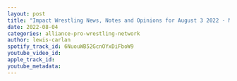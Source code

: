```yaml
---
layout: post
title: "Impact Wrestling News, Notes and Opinions for August 3 2022 - Madison Rayne, Kiera Hogan and more!"
date: 2022-08-04
categories: alliance-pro-wrestling-network
author: lewis-carlan
spotify_track_id: 6NuouWB52GcnOYxDiFboW9
youtube_video_id: 
apple_track_id: 
youtube_metadata: 
---
```

